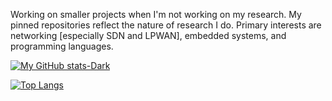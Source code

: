 
<!--
**anvitha305/anvitha305** is a ✨ _special_ ✨ repository because its `README.md` (this file) appears on your GitHub profile.

Here are some ideas to get you started:

- 🔭 I’m currently working on ...
- 🌱 I’m currently learning ...
- 👯 I’m looking to collaborate on ...
- 🤔 I’m looking for help with ...
- 💬 Ask me about ...
- 📫 How to reach me: ...
- 😄 Pronouns: ...
- ⚡ Fun fact: ...
-->
Working on smaller projects when I'm not working on my research. My pinned repositories reflect the nature of research I do. Primary interests are networking [especially SDN and LPWAN], embedded systems, and programming languages. 

[![My GitHub stats-Dark](https://github-readme-stats.vercel.app/api?username=anvitha305&show_icons=true&theme=dark#gh-dark-mode-only)](https://github.com/anuraghazra/github-readme-stats#gh-dark-mode-only)

[![Top Langs](https://github-readme-stats.vercel.app/api/top-langs/?username=anvitha305&show_icons=true&theme=dark#gh-dark-mode-only)](https://github.com/anuraghazra/github-readme-stats)


